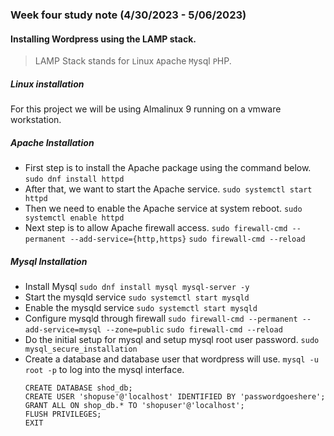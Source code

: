 ### Week four study note (4/30/2023 - 5/06/2023)<!-- omit from toc -->
#### Installing Wordpress using the LAMP stack.
>LAMP Stack stands for `L`inux `A`pache `M`ysql `P`HP.
##### Linux installation
For this project we will be using Almalinux 9 running on a vmware workstation.

##### Apache Installation
* First step is to install the Apache package using the command below.
    `sudo dnf install httpd`
* After that, we want to start the Apache service.
    `sudo systemctl start httpd`
* Then we need to enable the Apache service at system reboot.
    `sudo systemctl enable httpd`
* Next step is to allow Apache firewall access.
`sudo firewall-cmd --permanent --add-service={http,https}`
`sudo firewall-cmd --reload`

##### Mysql Installation
* Install Mysql
    `sudo dnf install mysql mysql-server -y`
* Start the mysqld service
    `sudo systemctl start mysqld`
* Enable the mysqld service
    `sudo systemctl start mysqld`
* Configure mysqld through firewall
    `sudo firewall-cmd --permanent --add-service=mysql --zone=public`
    `sudo firewall-cmd --reload`
* Do the initial setup for mysql and setup mysql root user password.
    `sudo mysql_secure_installation`
* Create a database and database user that wordpress will use.
    `mysql -u root -p` to log into the mysql interface.
    ```mysql
    CREATE DATABASE shod_db;
    CREATE USER 'shopuse'@'localhost' IDENTIFIED BY 'passwordgoeshere';
    GRANT ALL ON shop_db.* TO 'shopuser'@'localhost';
    FLUSH PRIVILEGES;
    EXIT
    ```


